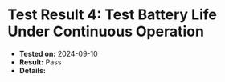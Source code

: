 # Test Result 4: Test Battery Life Under Continuous Operation
- **Tested on:** 2024-09-10
- **Result:** Pass
- **Details:**

